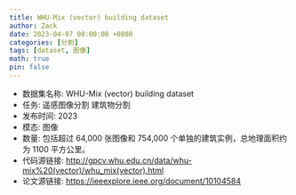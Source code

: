 ```yaml
---
title: WHU-Mix (vector) building dataset
author: Zack
date: 2023-04-07 00:00:00 +0800
categories: [分割]
tags: [dataset, 图像]
math: true
pin: false
---
```

- 数据集名称: WHU-Mix (vector) building dataset
- 任务: 遥感图像分割 建筑物分割
- 发布时间: 2023
- 模态: 图像
- 数量: 包括超过 64,000 张图像和 754,000 个单独的建筑实例，总地理面积约为 1100 平方公里。
- 代码源链接: http://gpcv.whu.edu.cn/data/whu-mix%20(vector)/whu_mix(vector).html
- 论文源链接: https://ieeexplore.ieee.org/document/10104584
